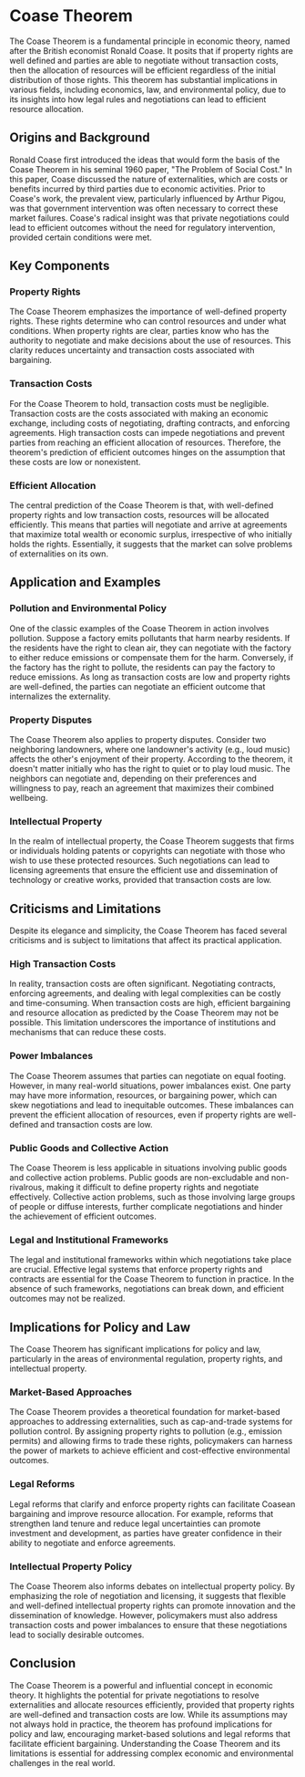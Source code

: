 # Coase Theorem

The Coase Theorem is a fundamental principle in economic theory, named after the British economist Ronald Coase. It posits that if property rights are well defined and parties are able to negotiate without transaction costs, then the allocation of resources will be efficient regardless of the initial distribution of those rights. This theorem has substantial implications in various fields, including economics, law, and environmental policy, due to its insights into how legal rules and negotiations can lead to efficient resource allocation.

## Origins and Background

Ronald Coase first introduced the ideas that would form the basis of the Coase Theorem in his seminal 1960 paper, "The Problem of Social Cost." In this paper, Coase discussed the nature of externalities, which are costs or benefits incurred by third parties due to economic activities. Prior to Coase's work, the prevalent view, particularly influenced by Arthur Pigou, was that government intervention was often necessary to correct these market failures. Coase's radical insight was that private negotiations could lead to efficient outcomes without the need for regulatory intervention, provided certain conditions were met.

## Key Components

### Property Rights

The Coase Theorem emphasizes the importance of well-defined property rights. These rights determine who can control resources and under what conditions. When property rights are clear, parties know who has the authority to negotiate and make decisions about the use of resources. This clarity reduces uncertainty and transaction costs associated with bargaining.

### Transaction Costs

For the Coase Theorem to hold, transaction costs must be negligible. Transaction costs are the costs associated with making an economic exchange, including costs of negotiating, drafting contracts, and enforcing agreements. High transaction costs can impede negotiations and prevent parties from reaching an efficient allocation of resources. Therefore, the theorem's prediction of efficient outcomes hinges on the assumption that these costs are low or nonexistent.

### Efficient Allocation

The central prediction of the Coase Theorem is that, with well-defined property rights and low transaction costs, resources will be allocated efficiently. This means that parties will negotiate and arrive at agreements that maximize total wealth or economic surplus, irrespective of who initially holds the rights. Essentially, it suggests that the market can solve problems of externalities on its own.

## Application and Examples

### Pollution and Environmental Policy

One of the classic examples of the Coase Theorem in action involves pollution. Suppose a factory emits pollutants that harm nearby residents. If the residents have the right to clean air, they can negotiate with the factory to either reduce emissions or compensate them for the harm. Conversely, if the factory has the right to pollute, the residents can pay the factory to reduce emissions. As long as transaction costs are low and property rights are well-defined, the parties can negotiate an efficient outcome that internalizes the externality.

### Property Disputes

The Coase Theorem also applies to property disputes. Consider two neighboring landowners, where one landowner's activity (e.g., loud music) affects the other's enjoyment of their property. According to the theorem, it doesn't matter initially who has the right to quiet or to play loud music. The neighbors can negotiate and, depending on their preferences and willingness to pay, reach an agreement that maximizes their combined wellbeing.

### Intellectual Property

In the realm of intellectual property, the Coase Theorem suggests that firms or individuals holding patents or copyrights can negotiate with those who wish to use these protected resources. Such negotiations can lead to licensing agreements that ensure the efficient use and dissemination of technology or creative works, provided that transaction costs are low.

## Criticisms and Limitations

Despite its elegance and simplicity, the Coase Theorem has faced several criticisms and is subject to limitations that affect its practical application.

### High Transaction Costs

In reality, transaction costs are often significant. Negotiating contracts, enforcing agreements, and dealing with legal complexities can be costly and time-consuming. When transaction costs are high, efficient bargaining and resource allocation as predicted by the Coase Theorem may not be possible. This limitation underscores the importance of institutions and mechanisms that can reduce these costs.

### Power Imbalances

The Coase Theorem assumes that parties can negotiate on equal footing. However, in many real-world situations, power imbalances exist. One party may have more information, resources, or bargaining power, which can skew negotiations and lead to inequitable outcomes. These imbalances can prevent the efficient allocation of resources, even if property rights are well-defined and transaction costs are low.

### Public Goods and Collective Action

The Coase Theorem is less applicable in situations involving public goods and collective action problems. Public goods are non-excludable and non-rivalrous, making it difficult to define property rights and negotiate effectively. Collective action problems, such as those involving large groups of people or diffuse interests, further complicate negotiations and hinder the achievement of efficient outcomes.

### Legal and Institutional Frameworks

The legal and institutional frameworks within which negotiations take place are crucial. Effective legal systems that enforce property rights and contracts are essential for the Coase Theorem to function in practice. In the absence of such frameworks, negotiations can break down, and efficient outcomes may not be realized.

## Implications for Policy and Law

The Coase Theorem has significant implications for policy and law, particularly in the areas of environmental regulation, property rights, and intellectual property.

### Market-Based Approaches

The Coase Theorem provides a theoretical foundation for market-based approaches to addressing externalities, such as cap-and-trade systems for pollution control. By assigning property rights to pollution (e.g., emission permits) and allowing firms to trade these rights, policymakers can harness the power of markets to achieve efficient and cost-effective environmental outcomes.

### Legal Reforms

Legal reforms that clarify and enforce property rights can facilitate Coasean bargaining and improve resource allocation. For example, reforms that strengthen land tenure and reduce legal uncertainties can promote investment and development, as parties have greater confidence in their ability to negotiate and enforce agreements.

### Intellectual Property Policy

The Coase Theorem also informs debates on intellectual property policy. By emphasizing the role of negotiation and licensing, it suggests that flexible and well-defined intellectual property rights can promote innovation and the dissemination of knowledge. However, policymakers must also address transaction costs and power imbalances to ensure that these negotiations lead to socially desirable outcomes.

## Conclusion

The Coase Theorem is a powerful and influential concept in economic theory. It highlights the potential for private negotiations to resolve externalities and allocate resources efficiently, provided that property rights are well-defined and transaction costs are low. While its assumptions may not always hold in practice, the theorem has profound implications for policy and law, encouraging market-based solutions and legal reforms that facilitate efficient bargaining. Understanding the Coase Theorem and its limitations is essential for addressing complex economic and environmental challenges in the real world.